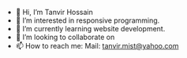 - 👋 Hi, I’m Tanvir Hossain 
- 👀 I’m interested in responsive programming. 
- 🌱 I’m currently learning website development. 
- 💞️ I’m looking to collaborate on 
- 📫 How to reach me: Mail: tanvir.mist@yahoo.com

<!---
tanvir-mist82/tanvir-mist82 is a ✨ special ✨ repository because its `README.md` (this file) appears on your GitHub profile.
You can click the Preview link to take a look at your changes.
--->
